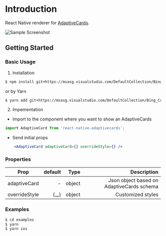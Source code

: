 # Introduction

React Native renderer for [AdaptiveCards](http://adaptivecards.io/).

![Sample Screenshot](./screenshot.gif "Sample Screenshot")

## Getting Started

### Basic Usage

1. Installation

  ```bash
  $ npm install git+https://msasg.visualstudio.com/DefaultCollection/Bing_Cortana/_git/react-native-adaptivecards
  ```

  or by Yarn

  ```bash
  $ yarn add git+https://msasg.visualstudio.com/DefaultCollection/Bing_Cortana/_git/react-native-adaptivecards
  ```

2. Impementation

- Import to the component where you want to show an AdaptiveCards

```ts
import AdaptiveCard from 'react-native-adaptivecards';
```

- Send initial props

```jsx
    <AdaptiveCard adaptiveCard={} overrideStyle={} />
```

### Properties

| Prop          | default                                     |  Type     | Description              |
| ------------- | -------------------------------------------:| ---------:| ------------------------:|
| adaptiveCard  | -                                           | object    | Json object based on AdaptiveCards schema |
| overrideStyle | [{...}](./src/View/Styles/styleConfig.d.ts)  | object    | Customized styles        |

### Examples

```bash
$ cd examples
$ yarn
$ yarn ios
```
